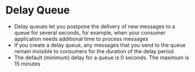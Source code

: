 
# Delay Queue
- Delay queues let you postpone the delivery of new messages to a queue for several seconds, for example, when your 
  consumer application needs additional time to process messages
- If you create a delay queue, any messages that you send to the queue remain invisible to consumers for the duration of 
  the delay period
- The default (minimum) delay for a queue is 0 seconds. The maximum is 15 minutes